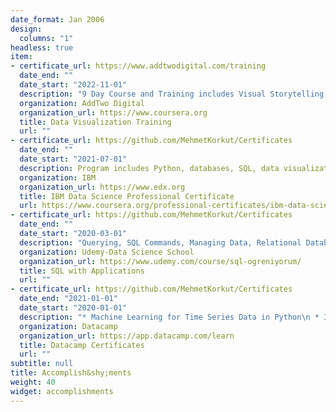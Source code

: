 ```yaml
---
date_format: Jan 2006
design:
  columns: "1"
headless: true
item:
- certificate_url: https://www.addtwodigital.com/training
  date_end: ""
  date_start: "2022-11-01"
  description: "9 Day Course and Training includes Visual Storytelling,Infographics,Powerpoint Storytelling using Excel and Flourish,Interactive Design and Stories,Animated Stories,Wireframing"
  organization: AddTwo Digital
  organization_url: https://www.coursera.org
  title: Data Visualization Training
  url: ""
- certificate_url: https://github.com/MehmetKorkut/Certificates
  date_end: ""
  date_start: "2021-07-01"
  description: Program includes Python, databases, SQL, data visualization, data analysis, statistical analysis, predictive modeling, and machine learning algorithms.
  organization: IBM
  organization_url: https://www.edx.org
  title: IBM Data Science Professional Certificate
  url: https://www.coursera.org/professional-certificates/ibm-data-science
- certificate_url: https://github.com/MehmetKorkut/Certificates
  date_end: ""
  date_start: "2020-03-01"
  description: "Querying, SQL Commands, Managing Data, Relational Database Systems,Data Types"
  organization: Udemy-Data Science School
  organization_url: https://www.udemy.com/course/sql-ogreniyorum/
  title: SQL with Applications
  url: ""
- certificate_url: https://github.com/MehmetKorkut/Certificates
  date_end: "2021-01-01"
  date_start: "2020-01-01"
  description: "* Machine Learning for Time Series Data in Python\n * Intorduction to Tensorflow in Python\n * Introduction to Deep Learning with Keras\n * Statistical Simulation in Python\n * Introduction to Tidyverse\n * String Manipulation with stringr in R\n * Regular Expressions in Python\n * Web Scraping in Python\n * Intermediate Python\n * Introduction to Python"
  organization: Datacamp
  organization_url: https://app.datacamp.com/learn
  title: Datacamp Certificates
  url: ""  
subtitle: null
title: Accomplish&shy;ments
weight: 40
widget: accomplishments
---
```

